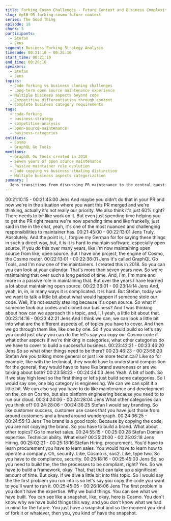 ```yaml
---
title: Forking Cosmo Challenges - Future Context and Business Complexity
slug: ep16-05-forking-cosmo-future-context
series: The Good Thing
episode: 16
chunk: 5
participants:
  - Stefan
  - Jens
segment: Business Forking Strategy Analysis
timecode: 00:21:10 – 00:26:16
start_time: 00:21:10
end_time: 00:26:16
speakers:
  - Stefan
  - Jens
topics:
  - Code forking vs business cloning challenges
  - Long-term open source maintenance experience
  - Multiple business aspects beyond code
  - Competitive differentiation through context
  - Complete business category requirements
tags:
  - code-forking
  - business-strategy
  - competitive-analysis
  - open-source-maintenance
  - business-categories
entities:
  - Cosmo
  - GraphQL Go Tools
mentions:
  - GraphQL Go Tools created in 2018
  - Seven years of open source maintenance
  - Passive maintainer role evolution
  - Code copying vs business stealing distinction
  - Multiple business aspects categorization
summary: |
  Jens transitions from discussing PR maintenance to the central question of business competition through code forking. Drawing on seven years of maintaining GraphQL Go Tools, he sets up a framework for analyzing what it takes to successfully clone their business beyond just copying code, introducing the concept that building a successful business requires covering multiple categories beyond just the technical implementation.
---
```


00:21:10:15 - 00:21:45:00
Jens
And maybe you didn't do that in your PR and now we're in the situation where you want this PR
merged and we're thinking, actually it's not really our priority. We also think it's just 60% right?
There needs to be like work on it. But even just spending time helping you to get the PR right
means we're now spending time and like frankelly, just said in the in the chat, yeah, it's one of
the most nuanced and challenging responsibilities to maintainer has.
00:21:45:00 - 00:22:13:01
Jens
Truly. Absolutely. And the point is, I, forgive my German for for saying these things in such a
direct way, but, it is it is hard to maintain software, especially open source, if you do this over
many years, like I'm now maintaining open source from like, open source. But I have one
project, the engine of Cosmo, the Cosmo router.
00:22:13:01 - 00:22:36:01
Jens
It's called GraphQL Go Tools, and I'm now one of the maintainers. I created this in 2018. So you
can you can look at your calendar. That's more than seven years now. So we're maintaining that
over such a long period of time. And, I'm, I'm more and more in a passive role in maintaining
that. But over the years I have learned a lot about maintaining open source.
00:22:36:01 - 00:23:14:14
Jens
And, yeah, in, in, in many ways it is complicated. It is hard. But Stefan, today we we want to talk
a little bit about what would happen if someone stole our code. Well, it's not exactly stealing
because it's open source. So what if someone took our codes and cloned our business? And I
was thinking about how can we approach this topic, and, I, I yeah, a little bit about that.
00:23:14:16 - 00:23:42:21
Jens
And I think we can, we can look a little bit into what are the different aspects of, of topics you
have to cover. And then we go through them like, like one by one. So if you would build so let's
say you could just okay you can do the let's say you copy our Cosmo code if what other aspects
if we're thinking in categories, what other categories do we have to cover to build a successful
business.
00:23:42:21 - 00:23:46:20
Jens
So so what other things need to be there?
00:23:46:23 - 00:23:58:20
Stefan
Are you talking more general or just like more technical? Like so for example, like with the
technical, they would have to understand composition for the general, they would have to have
like brand awareness or are we talking about both?
00:23:58:23 - 00:24:24:03
Jens
Yeah. A bit of both. So if we stay high level so the first thing or let's just build some categories.
So I would say one, one big category is engineering. We can we can split it a little bit. We can
also say you have to do like maintenance and development on the, on on Cosmo, but also
platform engineering because you need to to run our cloud.
00:24:24:06 - 00:24:28:04
Jens
What other categories can you think of?
00:24:28:06 - 00:24:36:25
Stefan
I would say branding. So like customer success, customer use cases that you have just those
from around customers and a brand around wundergraph.
00:24:36:25 - 00:24:55:13
Jens
The brand is a good topic. Because by copying the code, you are not copying the brand. So you
have to build a brand. What about other topics? Go to market sales.
00:24:55:15 - 00:25:00:28
Stefan
Domain expertise. Technical ability. What else?
00:25:01:00 - 00:25:02:18
Jens
Hiring.
00:25:02:21 - 00:25:18:16
Stefan
Hiring, procurement. You'd have to learn procurement you have to learn sales. You would have
to learn how to operate a company. Oh, security. Like, Cosmo is, soc2. Like, type two. So you
have to do compliance, security.
00:25:18:16 - 00:25:45:03
Jens
So, so you need to build the, the the processes to be compliant, right? Yes. So we have to build
a framework, okay. That, that that can take up a significant amount of time. But okay. If we dive
a little bit into this topic. So I would say the the first problem you run into is so let's say you copy
the code you want to you'll want to run it.
00:25:45:05 - 00:26:16:06
Jens
The first problem is you don't have the expertise. Why we build things. You can see what we
have built. You can see like a snapshot, like, okay, here is Cosmo. You don't know why we have
build things this way, and you don't know what we had in mind for the future. You just have a
snapshot and so the moment you kind of fork it or whatever, then you, you kind of have the
snapshot.
